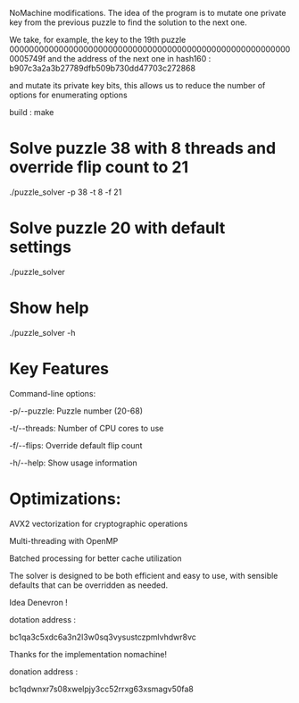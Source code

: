 NoMachine modifications.
The idea of ​​the program is to mutate one private key from the previous puzzle to find the solution to the next one.

We take, for example, the key to the 19th puzzle 0000000000000000000000000000000000000000000000000000000000005749f and the address of the next one in hash160 : b907c3a2a3b27789dfb509b730dd47703c272868

and mutate its private key bits, this allows us to reduce the number of options for enumerating options

build : make

# Solve puzzle 38 with 8 threads and override flip count to 21

./puzzle_solver -p 38 -t 8 -f 21

# Solve puzzle 20 with default settings

./puzzle_solver

# Show help

./puzzle_solver -h

# Key Features

Command-line options:

-p/--puzzle: Puzzle number (20-68)

-t/--threads: Number of CPU cores to use

-f/--flips: Override default flip count

-h/--help: Show usage information

# Optimizations:

AVX2 vectorization for cryptographic operations

Multi-threading with OpenMP

Batched processing for better cache utilization

The solver is designed to be both efficient and easy to use, with sensible defaults that can be overridden as needed.

Idea Denevron !

dotation address :

bc1qa3c5xdc6a3n2l3w0sq3vysustczpmlvhdwr8vc

Thanks for the implementation nomachine!

donation address :

bc1qdwnxr7s08xwelpjy3cc52rrxg63xsmagv50fa8
